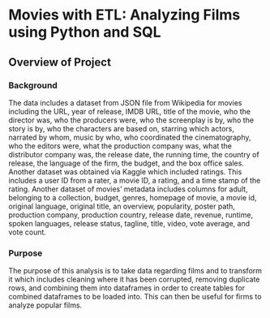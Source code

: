 # Movies with ETL: Analyzing Films using Python and SQL

## Overview of Project

### Background

The data includes a dataset from JSON file from Wikipedia for movies including the URL, year of release, IMDB URL, title of the movie, who the director was, who the producers were, who the screenplay is by, who the story is by, who the characters are based on, starring which actors, narrated by whom, music by who, who coordinated the cinematography, who the editors were, what the production company was, what the distributor company was, the release date, the running time, the country of release, the language of the firm, the budget, and the box office sales.
Another dataset was obtained via Kaggle which included ratings. This includes a user ID from a rater, a movie ID, a rating, and a time stamp of the rating. Another dataset of movies’ metadata includes columns for adult, belonging to a collection, budget, genres, homepage of movie, a movie id, original language, original title, an overview, popularity, poster path, production company, production country, release date, revenue, runtime, spoken languages, release status, tagline, title, video, vote average, and vote count.

### Purpose

The purpose of this analysis is to take data regarding films and to transform it which includes cleaning where it has been corrupted, removing duplicate rows, and combining them into dataframes in order to create tables for combined dataframes to be loaded into. This can then be useful for firms to analyze popular films.
